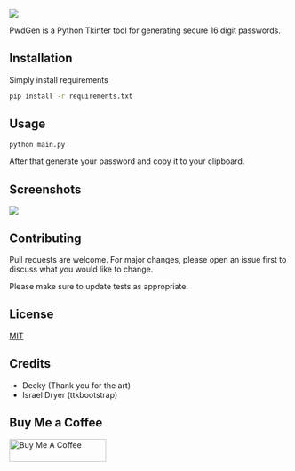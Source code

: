 ![](https://i.imgur.com/8amiLRb.png)

PwdGen is a Python Tkinter tool for generating secure 16 digit passwords.

## Installation

Simply install requirements

```bash
pip install -r requirements.txt
```

## Usage

```bash
python main.py
```
After that generate your password and copy it to your clipboard.

## Screenshots
![](https://i.imgur.com/iRtBkiV.png)

## Contributing
Pull requests are welcome. For major changes, please open an issue first to discuss what you would like to change.

Please make sure to update tests as appropriate.

## License
[MIT](https://choosealicense.com/licenses/mit/)

## Credits
- Decky (Thank you for the art)
- Israel Dryer (ttkbootstrap)

## Buy Me a Coffee
<a href="https://www.buymeacoffee.com/zjairo" target="_blank"><img src="https://cdn.buymeacoffee.com/buttons/default-orange.png" alt="Buy Me A Coffee" height="41" width="174"></a>
